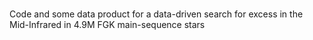 # 
Code and some data product for a data-driven search for excess in the Mid-Infrared in 4.9M FGK main-sequence stars 
